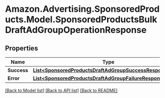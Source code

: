 # Amazon.Advertising.SponsoredProducts.Model.SponsoredProductsBulkDraftAdGroupOperationResponse

## Properties

Name | Type | Description | Notes
------------ | ------------- | ------------- | -------------
**Success** | [**List&lt;SponsoredProductsDraftAdGroupSuccessResponseItem&gt;**](SponsoredProductsDraftAdGroupSuccessResponseItem.md) |  | [optional] 
**Error** | [**List&lt;SponsoredProductsDraftAdGroupFailureResponseItem&gt;**](SponsoredProductsDraftAdGroupFailureResponseItem.md) |  | [optional] 

[[Back to Model list]](../README.md#documentation-for-models) [[Back to API list]](../README.md#documentation-for-api-endpoints) [[Back to README]](../README.md)

